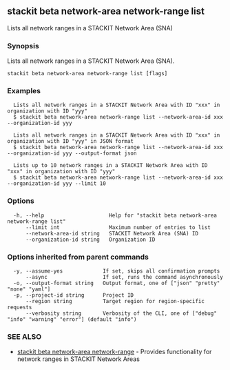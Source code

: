 ## stackit beta network-area network-range list

Lists all network ranges in a STACKIT Network Area (SNA)

### Synopsis

Lists all network ranges in a STACKIT Network Area (SNA).

```
stackit beta network-area network-range list [flags]
```

### Examples

```
  Lists all network ranges in a STACKIT Network Area with ID "xxx" in organization with ID "yyy"
  $ stackit beta network-area network-range list --network-area-id xxx --organization-id yyy

  Lists all network ranges in a STACKIT Network Area with ID "xxx" in organization with ID "yyy" in JSON format
  $ stackit beta network-area network-range list --network-area-id xxx --organization-id yyy --output-format json

  Lists up to 10 network ranges in a STACKIT Network Area with ID "xxx" in organization with ID "yyy"
  $ stackit beta network-area network-range list --network-area-id xxx --organization-id yyy --limit 10
```

### Options

```
  -h, --help                     Help for "stackit beta network-area network-range list"
      --limit int                Maximum number of entries to list
      --network-area-id string   STACKIT Network Area (SNA) ID
      --organization-id string   Organization ID
```

### Options inherited from parent commands

```
  -y, --assume-yes             If set, skips all confirmation prompts
      --async                  If set, runs the command asynchronously
  -o, --output-format string   Output format, one of ["json" "pretty" "none" "yaml"]
  -p, --project-id string      Project ID
      --region string          Target region for region-specific requests
      --verbosity string       Verbosity of the CLI, one of ["debug" "info" "warning" "error"] (default "info")
```

### SEE ALSO

* [stackit beta network-area network-range](./stackit_beta_network-area_network-range.md)	 - Provides functionality for network ranges in STACKIT Network Areas

